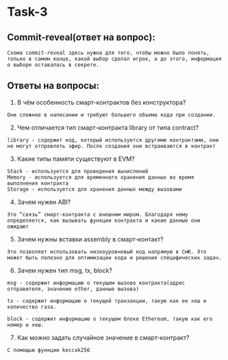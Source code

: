 # Task-3

## Commit-reveal(ответ на вопрос):
```
Схема commit-reveal здесь нужна для того, чтобы можно было понять, только в самом конце, какой выбор сделал игрок, а до этого, информация о выборе оставалась в секрете.
```

## Ответы на вопросы:

1. В чём особенность смарт-контрактов без конструктора? 
```
Они сложнее в написании и требуют большего объема кода при создании.
```

2. Чем отличается тип смарт-контракта library от типа contract?
```
library - содержит код, который используется другими контрактами, они не могут отправлять эфир. После создания они встраиваются в контракт
```

3. Какие типы памяти существуют в EVM?
```
Stack - используется для проведения вычислений
Memory - используется для временного хранения данных во время выполнения контракта
Storage - используется для хранения данных между вызовами
```
4. Зачем нужен ABI?
```
Это “связь” смарт-контракта с внешним миром. Благодаря нему определяется, как вызывать функции контракта и какие данные они ожидают
```

5. Зачем нужны вставки assembly в смарт-контакт?
```
Это позволяет использовать низкоуровневый код напрямую в СмК. Это может быть полезно для оптимизации кода и решения специфических задач.
```
6. Зачем нужен тип msg, tx, block?
```
msg - содержит информацию о текущем вызове контракта(адрес отправителя, значение ether, данные вызова)

tx - содержит информацию о текущей транзакции, такую как ее хеш и количество газа.

block - содержит информацию о текущем блоке Ethereum, такую как его номер и хеш.
```

7. Как можно задать случайное значение в смарт-контракт?
```
С помощью функции keccak256
```


